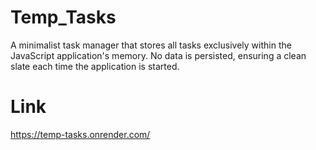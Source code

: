 # Temp_Tasks
A minimalist task manager that stores all tasks exclusively within the JavaScript application's memory. No data is persisted, ensuring a clean slate each time the application is started.
# Link
https://temp-tasks.onrender.com/
